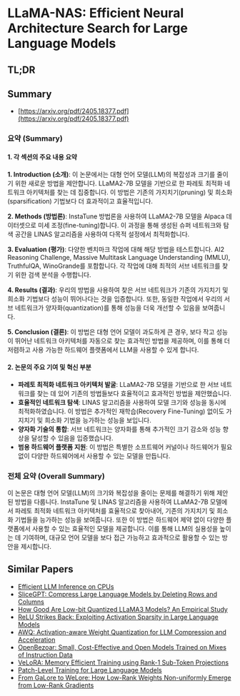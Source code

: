 # LLaMA-NAS: Efficient Neural Architecture Search for Large Language Models
## TL;DR
## Summary
- [https://arxiv.org/pdf/2405.18377.pdf](https://arxiv.org/pdf/2405.18377.pdf)

### 요약 (Summary)

#### 1. 각 섹션의 주요 내용 요약

**1. Introduction (소개)**:
이 논문에서는 대형 언어 모델(LLM)의 복잡성과 크기를 줄이기 위한 새로운 방법을 제안합니다. LLaMA2-7B 모델을 기반으로 한 파레토 최적화 네트워크 아키텍처를 찾는 데 집중합니다. 이 방법은 기존의 가지치기(pruning) 및 희소화(sparsification) 기법보다 더 효과적이고 효율적입니다.

**2. Methods (방법론)**:
InstaTune 방법론을 사용하여 LLaMA2-7B 모델을 Alpaca 데이터셋으로 미세 조정(fine-tuning)합니다. 이 과정을 통해 생성된 슈퍼 네트워크와 탐색 공간을 LINAS 알고리즘을 사용하여 다목적 설정에서 최적화합니다.

**3. Evaluation (평가)**:
다양한 벤치마크 작업에 대해 해당 방법을 테스트합니다. AI2 Reasoning Challenge, Massive Multitask Language Understanding (MMLU), TruthfulQA, WinoGrande를 포함합니다. 각 작업에 대해 최적의 서브 네트워크를 찾기 위한 검색 분석을 수행합니다.

**4. Results (결과)**:
우리의 방법을 사용하여 찾은 서브 네트워크가 기존의 가지치기 및 희소화 기법보다 성능이 뛰어나다는 것을 입증합니다. 또한, 동일한 작업에서 우리의 서브 네트워크가 양자화(quantization)를 통해 성능을 더욱 개선할 수 있음을 보여줍니다.

**5. Conclusion (결론)**:
이 방법은 대형 언어 모델이 과도하게 큰 경우, 보다 작고 성능이 뛰어난 네트워크 아키텍처를 자동으로 찾는 효과적인 방법을 제공하며, 이를 통해 더 저렴하고 사용 가능한 하드웨어 플랫폼에서 LLM을 사용할 수 있게 합니다.

#### 2. 논문의 주요 기여 및 혁신 부분

- **파레토 최적화 네트워크 아키텍처 발굴**: LLaMA2-7B 모델을 기반으로 한 서브 네트워크를 찾는 데 있어 기존의 방법들보다 효율적이고 효과적인 방법을 제안했습니다.
- **효율적인 네트워크 탐색**: LINAS 알고리즘을 사용하여 모델 크기와 성능을 동시에 최적화하였습니다. 이 방법은 추가적인 재학습(Recovery Fine-Tuning) 없이도 가지치기 및 희소화 기법을 능가하는 성능을 보입니다.
- **양자화 기술의 통합**: 서브 네트워크는 양자화를 통해 추가적인 크기 감소와 성능 향상을 달성할 수 있음을 입증했습니다.
- **범용 하드웨어 플랫폼 지원**: 이 방법은 특별한 소프트웨어 커널이나 하드웨어가 필요 없이 다양한 하드웨어에서 사용할 수 있는 모델을 만듭니다.

### 전체 요약 (Overall Summary)

이 논문은 대형 언어 모델(LLM)의 크기와 복잡성을 줄이는 문제를 해결하기 위해 제안된 방법을 다룹니다. InstaTune 및 LINAS 알고리즘을 사용하여 LLaMA2-7B 모델에서 파레토 최적화 네트워크 아키텍처를 효율적으로 찾아내어, 기존의 가지치기 및 희소화 기법들을 능가하는 성능을 보여줍니다. 또한 이 방법은 하드웨어 제약 없이 다양한 플랫폼에서 사용할 수 있는 효율적인 모델을 제공합니다. 이를 통해 LLM의 실용성을 높이는 데 기여하며, 대규모 언어 모델을 보다 접근 가능하고 효과적으로 활용할 수 있는 방안을 제시합니다.

## Similar Papers
- [Efficient LLM Inference on CPUs](2311.00502.md)
- [SliceGPT: Compress Large Language Models by Deleting Rows and Columns](2401.15024.md)
- [How Good Are Low-bit Quantized LLaMA3 Models? An Empirical Study](2404.14047.md)
- [ReLU Strikes Back: Exploiting Activation Sparsity in Large Language Models](2310.04564.md)
- [AWQ: Activation-aware Weight Quantization for LLM Compression and Acceleration](2306.00978.md)
- [OpenBezoar: Small, Cost-Effective and Open Models Trained on Mixes of Instruction Data](2404.12195.md)
- [VeLoRA: Memory Efficient Training using Rank-1 Sub-Token Projections](2405.17991.md)
- [Patch-Level Training for Large Language Models](2407.12665.md)
- [From GaLore to WeLore: How Low-Rank Weights Non-uniformly Emerge from Low-Rank Gradients](2407.11239.md)
